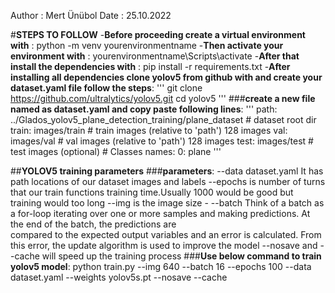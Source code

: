 Author : Mert Ünübol
Date : 25.10.2022

#**STEPS TO FOLLOW**
-**Before proceeding create a virtual environment with** : python -m venv yourenvironmentname
-**Then activate your environment with** : yourenvironmentname\Scripts\activate 
-**After that install the dependencies with** : pip install -r requirements.txt
-**After installing all dependencies clone yolov5 from github with and create your dataset.yaml file follow the steps**: 
    '''
    git clone https://github.com/ultralytics/yolov5.git
    cd yolov5
    '''
    ###**create a new file named as dataset.yaml and copy paste following lines**:
        '''
        path: ../Glados_yolov5_plane_detection_training/plane_dataset  # dataset root dir
        train: images/train  # train images (relative to 'path') 128 images
        val: images/val  # val images (relative to 'path') 128 images
        test:  images/test # test images (optional)
        # Classes 
        names:
        0: plane
        '''
  

##**YOLOV5 training parameters**
    ###**parameters**:
        --data dataset.yaml It has path locations of our dataset images and labels 
        --epochs    is number of turns that our train functions training time.Usually 1000 would be good but training would too long
        --img       is the image size -
        --batch     Think of a batch as a for-loop iterating over one or more samples and making predictions. At the end of the batch, the predictions are  
                    compared to the expected output variables and an error is calculated. From this error, the update algorithm is used to improve the model
        --nosave and --cache    will speed up the training process
###**Use below command to train yolov5 model**:
    python train.py --img 640 --batch 16 --epochs 100 --data dataset.yaml --weights yolov5s.pt --nosave --cache 